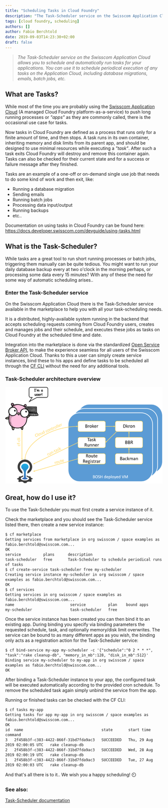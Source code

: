 ```yaml
---
title: "Scheduling Tasks in Cloud Foundry"
description: "The Task-Scheduler service on the Swisscom Application Cloud allows you to schedule and automatically run tasks for your applications. You can use it to schedule periodical execution of any tasks on the Application Cloud, including database migrations, emails, batch jobs, etc."
tags: [cloud foundry, scheduling]
authors: []
author: Fabio Berchtold
date: 2019-09-03T14:23:30+02:00
draft: false
---
```


> *The Task-Scheduler service on the Swisscom Application Cloud allows you to schedule and automatically run tasks for your applications. You can use it to schedule periodical execution of any tasks on the Application Cloud, including database migrations, emails, batch jobs, etc.*

## What are Tasks?

While most of the time you are probably using the [Swisscom Application Cloud](http://developer.swisscom.com/) (A managed Cloud Foundry platform-as-a-service) to push long running processes or *"apps"* as they are commonly called, there is the occasional use case for tasks.

Now tasks in Cloud Foundry are defined as a process that runs only for a finite amount of time, and then stops. A task runs in its own container, inheriting memory and disk limits from its parent app, and should be designed to use minimal resources while executing a *"task"*. After such a task exits Cloud Foundry will destroy and remove this container again. Tasks can also be checked for their current state and for a success or failure message after they finished.

Tasks are an example of a one-off or on-demand single use job that needs to do some kind of work and then exit, like:
- Running a database migration
- Sending emails
- Running batch jobs
- Processing data input/output
- Running backups
- etc..

Documentation on using tasks in Cloud Foundry can be found here: https://docs.developer.swisscom.com/devguide/using-tasks.html


## What is the Task-Scheduler?

While tasks are a great tool to run short running processes or batch jobs, triggering them manually can be quite tedious. You might want to run your daily database backup every at two o'clock in the morning perhaps, or processing some data every 15 minutes? With any of these the need for some way of automatic scheduling arises..

### Enter the Task-Scheduler service

On the Swisscom Application Cloud there is the Task-Scheduler service available in the marketplace to help you with all your task-scheduling needs.

It is a distributed, highly-available system running in the backend that accepts scheduling requests coming from Cloud Foundry users, creates and manages jobs and their schedule, and executes these jobs as tasks on Cloud Foundry at the scheduled time and date.

Integration into the marketplace is done via the standardized [Open Service Broker API](https://www.openservicebrokerapi.org/), to make the experience seamless for all users of the Swisscom Application Cloud.
Thanks to this a user can simply create service instances, bind these to his apps and define tasks to be scheduled all through the [CF CLI](https://docs.developer.swisscom.com/cf-cli/) without the need for any additional tools.

### Task-Scheduler architecture overview

![Loggregator](/images/task-scheduler.png)

## Great, how do I use it?

To use the Task-Scheduler you must first create a service instance of it.

Check the marketplace and you should see the Task-Scheduler service listed there, then create a new service instance:
```shell
$ cf marketplace
Getting services from marketplace in org swisscom / space examples as fabio.berchtold@swisscom.com...
OK
service          plans      description
task-scheduler   free       Task-Scheduler to schedule periodical runs of tasks
$ cf create-service task-scheduler free my-scheduler
Creating service instance my-scheduler in org swisscom / space examples as fabio.berchtold@swisscom.com...
OK
$ cf services
Getting services in org swisscom / space examples as fabio.berchtold@swisscom.com...
name                         service          plan    bound apps
my-scheduler                 task-scheduler   free
```

Once the service instance has been created you can then bind it to an existing app. During binding you specify via binding parameters the requested schedule, task, and optionally memory/disk limit overwrites. The service can be bound to as many different apps as you wish, the binding only acts as a registration action for the Task-Scheduler service:
```shell
$ cf bind-service my-app my-scheduler -c '{"schedule":"0 2 * * *", "task":"rake cleanup-db", "memory_in_mb":128, "disk_in_mb":512}'
Binding service my-scheduler to my-app in org swisscom / space examples as fabio.berchtold@swisscom.com...
OK
```

After binding a Task-Scheduler instance to your app, the configured task will be executed automatically according to the provided cron schedule. To remove the scheduled task again simply unbind the service from the app.

Running or finished tasks can be checked with the CF CLI:
```shell
$ cf tasks my-app
Getting tasks for app my-app in org swisscom / space examples as fabio.berchtold@swisscom.com...
OK
id  name                                   state       start time                      command
3   2f458b3f-c383-4422-866f-31bd7fda9ac3   SUCCEEDED   Thu, 29 Aug 2019 02:00:05 UTC   rake cleanup-db
2   2f458b3f-c383-4422-866f-31bd7fda9ac3   SUCCEEDED   Wed, 28 Aug 2019 02:00:19 UTC   rake cleanup-db
1   2f458b3f-c383-4422-866f-31bd7fda9ac3   SUCCEEDED   Tue, 27 Aug 2019 02:00:03 UTC   rake cleanup-db
```

And that's all there is to it..  We wish you a happy scheduling! ⏲️


### See also:

[Task-Scheduler documentation](https://docs.developer.swisscom.com/service-offerings/task-scheduler.html)
